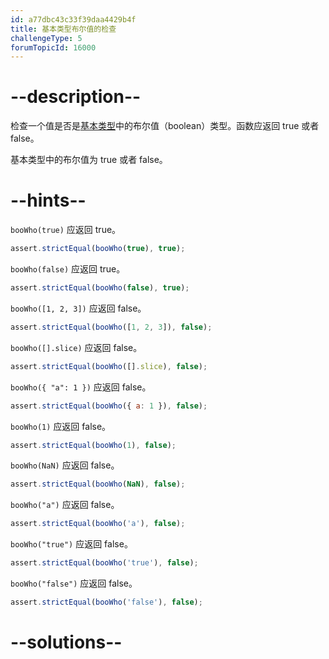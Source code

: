 ```yaml
---
id: a77dbc43c33f39daa4429b4f
title: 基本类型布尔值的检查
challengeType: 5
forumTopicId: 16000
---
```


# --description--

检查一个值是否是[基本类型](https://developer.mozilla.org/zh-CN/docs/Glossary/Primitive)中的布尔值（boolean）类型。函数应返回 true 或者 false。

基本类型中的布尔值为 true 或者 false。

# --hints--

`booWho(true)` 应返回 true。

```js
assert.strictEqual(booWho(true), true);
```

`booWho(false)` 应返回 true。

```js
assert.strictEqual(booWho(false), true);
```

`booWho([1, 2, 3])` 应返回 false。

```js
assert.strictEqual(booWho([1, 2, 3]), false);
```

`booWho([].slice)` 应返回 false。

```js
assert.strictEqual(booWho([].slice), false);
```

`booWho({ "a": 1 })` 应返回 false。

```js
assert.strictEqual(booWho({ a: 1 }), false);
```

`booWho(1)` 应返回 false。

```js
assert.strictEqual(booWho(1), false);
```

`booWho(NaN)` 应返回 false。

```js
assert.strictEqual(booWho(NaN), false);
```

`booWho("a")` 应返回 false。

```js
assert.strictEqual(booWho('a'), false);
```

`booWho("true")` 应返回 false。

```js
assert.strictEqual(booWho('true'), false);
```

`booWho("false")` 应返回 false。

```js
assert.strictEqual(booWho('false'), false);
```

# --solutions--

